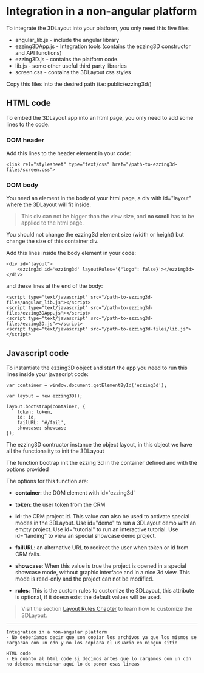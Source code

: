 <div class="page-break"></div>

# Integration in a non-angular platform

To integrate the 3DLayout into your platform, you only need this five files

* angular_lib.js - include the angular library
* ezzing3DApp.js - Integration tools (contains the ezzing3D constructor and  API functions)
* ezzing3D.js    - contains the platform code.
* lib.js         - some other useful third party libraries
* screen.css     - contains the 3DLayout css styles

Copy this files into the desired path (i.e: public/ezzing3d/)

## HTML code

To embed the 3DLayout app into an html page, you only need to add some lines to the code.

### DOM header

Add this lines to the header element in your code:

    <link rel="stylesheet" type="text/css" href="/path-to-ezzing3d-files/screen.css">

### DOM body

You need an element in the body of your html page, a div with id="layout" where the 3DLayout will fit inside.

> This div can not be bigger than the view size, and **no scroll** has to be applied to the html page.

You should not change the ezzing3d element size (width or height) but change the size of this container div.

Add this lines inside the body element in your code:

    <div id="layout">
        <ezzing3d id='ezzing3d' layoutRules='{"logo": false}'></ezzing3d>
    </div>

and these lines at the end of the body:

    <script type="text/javascript" src="/path-to-ezzing3d-files/angular_lib.js"></script>
    <script type="text/javascript" src="/path-to-ezzing3d-files/ezzing3DApp.js"></script>
    <script type="text/javascript" src="/path-to-ezzing3d-files/ezzing3D.js"></script>
    <script type="text/javascript" src="/path-to-ezzing3d-files/lib.js"></script>

## Javascript code

To instantiate the ezzing3D object and start the app you need to run this lines inside your javascript code:

    var container = window.document.getElementById('ezzing3d');

    var layout = new ezzing3D();

    layout.bootstrap(container, {
        token: token,
        id: id,
        failURL: '#/fail',
        showcase: showcase
    });

The ezzing3D contructor instance the object layout, in this object we have all the functionality to init the 3DLayout

The function bootrap init the ezzing 3d in the container defined and with the options provided

The options for this function are:

* **container**: the DOM element with id='ezzing3d'

* **token**: the user token from the CRM

* **id**: the CRM project id. This value can also be used to activate special modes in the 3DLayout. Use id="demo" to run a 3DLayout demo with an empty project. Use id="tutorial"  to run an interactive tutorial. Use id="landing" to view an special showcase demo project.

* **failURL**: an alternative URL to redirect the user when token or id from CRM fails.

* **showcase**: When this value is true the project is opened in a special showcase mode, without graphic interface and in a nice 3d view. This mode is read-only and the project can not be modified.

* **rules**: This is the custom rules to customize the 3DLayout, this attribute is optional, if it doesn exist the default values will be used.

> Visit the section  [Layout Rules Chapter](#layout-rules) to learn how to customize the 3DLayout.

***
    Integration in a non-angular platform
    - No deberíamos decir que son copiar los archivos ya que los mismos se cargaran con un cdn y no los copiara el usuario en ningun sitio

    HTML code
    - En cuanto al html code si decimos antes que lo cargamos con un cdn no debemos mencionar aquí lo de poner esas lineas
